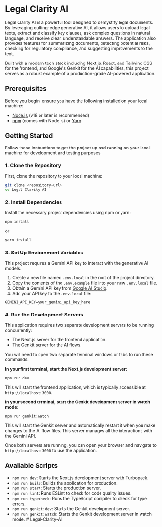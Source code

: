 # Legal Clarity AI

Legal Clarity AI is a powerful tool designed to demystify legal documents. By leveraging cutting-edge generative AI, it allows users to upload legal texts, extract and classify key clauses, ask complex questions in natural language, and receive clear, understandable answers. The application also provides features for summarizing documents, detecting potential risks, checking for regulatory compliance, and suggesting improvements to the text.

Built with a modern tech stack including Next.js, React, and Tailwind CSS for the frontend, and Google's Genkit for the AI capabilities, this project serves as a robust example of a production-grade AI-powered application.

## Prerequisites

Before you begin, ensure you have the following installed on your local machine:
- [Node.js](https://nodejs.org/en) (v18 or later is recommended)
- [npm](https://www.npmjs.com/get-npm) (comes with Node.js) or [Yarn](https://yarnpkg.com/)

## Getting Started

Follow these instructions to get the project up and running on your local machine for development and testing purposes.

### 1. Clone the Repository

First, clone the repository to your local machine:

```bash
git clone <repository-url>
cd Legal-Clarity-AI
```

### 2. Install Dependencies

Install the necessary project dependencies using npm or yarn:

```bash
npm install
```
or
```bash
yarn install
```

### 3. Set Up Environment Variables

This project requires a Gemini API key to interact with the generative AI models.

1.  Create a new file named `.env.local` in the root of the project directory.
2.  Copy the contents of the `.env.example` file into your new `.env.local` file.
3.  Obtain a Gemini API key from [Google AI Studio](https://aistudio.google.com/app/apikey).
4.  Add your API key to the `.env.local` file:

```
GEMINI_API_KEY=your_gemini_api_key_here
```

### 4. Run the Development Servers

This application requires two separate development servers to be running concurrently:
- The Next.js server for the frontend application.
- The Genkit server for the AI flows.

You will need to open two separate terminal windows or tabs to run these commands.

**In your first terminal, start the Next.js development server:**

```bash
npm run dev
```
This will start the frontend application, which is typically accessible at `http://localhost:3000`.

**In your second terminal, start the Genkit development server in watch mode:**

```bash
npm run genkit:watch
```
This will start the Genkit server and automatically restart it when you make changes to the AI flow files. This server manages all the interactions with the Gemini API.

Once both servers are running, you can open your browser and navigate to `http://localhost:3000` to use the application.

## Available Scripts

- `npm run dev`: Starts the Next.js development server with Turbopack.
- `npm run build`: Builds the application for production.
- `npm run start`: Starts the production server.
- `npm run lint`: Runs ESLint to check for code quality issues.
- `npm run typecheck`: Runs the TypeScript compiler to check for type errors.
- `npm run genkit:dev`: Starts the Genkit development server.
- `npm run genkit:watch`: Starts the Genkit development server in watch mode.
#   L e g a l - C l a r i t y - A I  
 